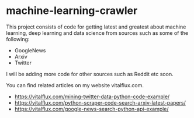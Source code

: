 # machine-learning-crawler

This project consists of code for getting latest and greatest about machine learning, deep learning and data science from sources such as some of the following:
* GoogleNews
* Arxiv
* Twitter

I will be adding more code for other sources such as Reddit etc soon.

You can find related articles on my website vitalflux.com.
* https://vitalflux.com/mining-twitter-data-python-code-example/
* https://vitalflux.com/python-scraper-code-search-arxiv-latest-papers/
* https://vitalflux.com/google-news-search-python-api-example/
